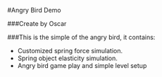 #Angry Bird Demo

###Create by Oscar

###This is the simple of the angry bird, it contains:
* Customized spring force simulation.
* Spring object elasticity simulation.
* Angry bird game play and simple level setup
